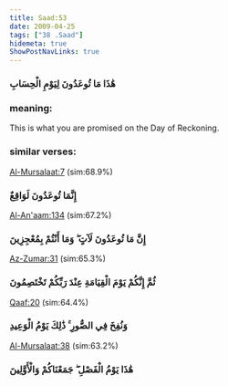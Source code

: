 ```yaml
---
title: Saad:53
date: 2009-04-25
tags: ["38 .Saad"]
hidemeta: true 
ShowPostNavLinks: true 
---
```

### هَٰذَا مَا تُوعَدُونَ لِيَوْمِ الْحِسَابِ
### meaning: 
This is what you are promised on the Day of Reckoning.
### similar verses: 

[Al-Mursalaat:7](/77/7) (sim:68.9%)

### إِنَّمَا تُوعَدُونَ لَوَاقِعٌ

[Al-An'aam:134](/6/134) (sim:67.2%)

### إِنَّ مَا تُوعَدُونَ لَآتٍ ۖ وَمَا أَنْتُمْ بِمُعْجِزِينَ

[Az-Zumar:31](/39/31) (sim:65.3%)

### ثُمَّ إِنَّكُمْ يَوْمَ الْقِيَامَةِ عِنْدَ رَبِّكُمْ تَخْتَصِمُونَ

[Qaaf:20](/50/20) (sim:64.4%)

### وَنُفِخَ فِي الصُّورِ ۚ ذَٰلِكَ يَوْمُ الْوَعِيدِ

[Al-Mursalaat:38](/77/38) (sim:63.2%)

### هَٰذَا يَوْمُ الْفَصْلِ ۖ جَمَعْنَاكُمْ وَالْأَوَّلِينَ
